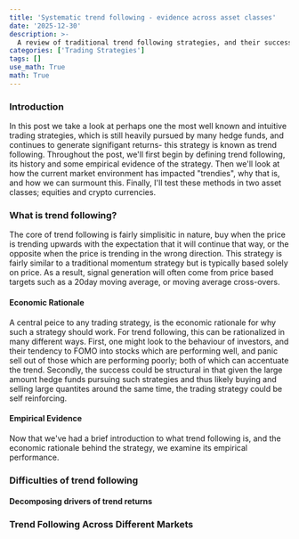 ```yaml
---
title: 'Systematic trend following - evidence across asset classes'
date: '2025-12-30'
description: >-
  A review of traditional trend following strategies, and their success across a variety of markets.
categories: ['Trading Strategies']
tags: []
use_math: True
math: True
---
```


### **Introduction**

In this post we take a look at perhaps one the most well known and intuitive trading strategies, which is still heavily pursued by many hedge funds, and continues to generate signifigant returns- this strategy is known as trend following. Throughout the post, we'll first begin by defining trend following, its history and some empirical evidence of the strategy. Then we'll look at how the current market environment has impacted "trendies", why that is, and how we can surmount this. Finally, I'll test these methods in two asset classes; equities and crypto currencies. 

### **What is trend following?**

The core of trend following is fairly simplisitic in nature, buy when the price is trending upwards with the expectation that it will continue that way, or the opposite when the price is trending in the wrong direction. This strategy is fairly similar to a traditional momentum strategy but is typically based solely on price. As a result, signal generation will often come from price based targets such as a 20day moving average, or moving average cross-overs.

#### Economic Rationale

A central peice to any trading strategy, is the economic rationale for why such a strategy should work. For trend following, this can be rationalized in many different ways. First, one might look to the behaviour of investors, and their tendency to FOMO into stocks which are performing well, and panic sell out of those which are performing poorly; both of which can accentuate the trend. Secondly, the success could be structural in that given the large amount hedge funds pursuing such strategies and thus likely buying and selling large quantites around the same time, the trading strategy could be self reinforcing. 

#### Empirical Evidence

Now that we've had a brief introduction to what trend following is, and the economic rationale behind the strategy, we examine its empirical performance. 


### **Difficulties of trend following**

#### Decomposing drivers of trend returns

### **Trend Following Across Different Markets**




